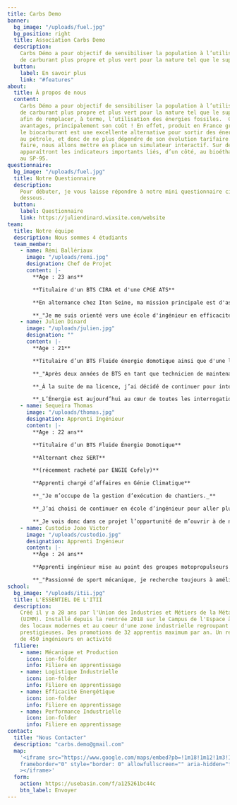 ```yaml
---
title: Carbs Demo
banner:
  bg_image: "/uploads/fuel.jpg"
  bg_position: right
  title: Association Carbs Demo
  description:
    Carbs Démo a pour objectif de sensibiliser la population à l’utilisation
    de carburant plus propre et plus vert pour la nature tel que le superéthanol E85
  button:
    label: En savoir plus
    link: "#features"
about:
  title: À propos de nous
  content:
    Carbs Démo a pour objectif de sensibiliser la population à l’utilisation
    de carburant plus propre et plus vert pour la nature tel que le superéthanol E85
    afin de remplacer, à terme, l’utilisation des énergies fossiles. ​ Cela a de nombreux
    avantages, principalement son coût ! En effet, produit en France grâce à l'agriculture,
    le biocarburant est une excellente alternative pour sortir des énergies liées
    au pétrole, et donc de ne plus dépendre de son évolution tarifaire. ​ Pour ce
    faire, nous allons mettre en place un simulateur interactif. Sur deux écrans distincts
    apparaîtront les indicateurs importants liés, d’un côté, au bioéthanol, de l’autre
    au SP-95.
questionnaire:
  bg_image: "/uploads/fuel.jpg"
  title: Notre Questionnaire
  description:
    Pour débuter, je vous laisse répondre à notre mini questionnaire ci
    dessous.
  button:
    label: Questionnaire
    link: https://juliendinard.wixsite.com/website
team:
  title: Notre équipe
  description: Nous sommes 4 étudiants
  team_member:
    - name: Rémi Ballériaux
      image: "/uploads/remi.jpg"
      designation: Chef de Projet
      content: |-
        **Age : 23 ans**

        **Titulaire d'un BTS CIRA et d'une CPGE ATS**

        **En alternance chez Iton Seine, ma mission principale est d'assurer la certification ISO 50001 version 2018.**

        **_"Je me suis orienté vers une école d'ingénieur en efficacité énergétique car j'ai toujours été intéressé par l'énergie et l'impact de l'activité humaine sur notre environnement. Je cherche donc à contribuer à la mise en oeuvre de bâtiments BEPOS (autonome énergétiquement parlant) répondant à la future norme RT20."_**
    - name: Julien Dinard
      image: "/uploads/julien.jpg"
      designation: ""
      content: |-
        **Age : 21**

        **Titulaire d’un BTS Fluide énergie domotique ainsi que d'une licence universitaire Sciences de l’Ingénieur parcours Énergie et Développement Durable. Cela fait maintenant 3 ans que j'ai intégré l’entreprise ENGIE Cofely. Ma mission première est d’assurer un suivi technique et énergétique sur près de 3000 installations en Île-de-France.**

        **_"Après deux années de BTS en tant que technicien de maintenance CVC durant lequel j’ai appris la technique, je me suis orienté sur une licence pour intégrer le service Énergétique d'Engie._**

        **_À la suite de ma licence, j’ai décidé de continuer pour intégrer l’ITII dans la formation Ingénieur Efficacité Énergétique._**

        **_L’Énergie est aujourd’hui au cœur de toutes les interrogations politiques, financières et administratives."_**
    - name: Sequeira Thomas
      image: "/uploads/thomas.jpg"
      designation: Apprenti Ingénieur
      content: |-
        **Age : 22 ans**

        **Titulaire d’un BTS Fluide Énergie Domotique**

        **Alternant chez SERT**

        **(récemment racheté par ENGIE Cofely)**

        **Apprenti chargé d’affaires en Génie Climatique**

        **_"Je m’occupe de la gestion d’exécution de chantiers._**

        **_J’ai choisi de continuer en école d’ingénieur pour aller plus loin dans mon domaine d’activité._**

        **_Je vois donc dans ce projet l’opportunité de m’ouvrir à de nouvelles compétences."_**
    - name: Custodio Joao Victor
      image: "/uploads/custodio.jpg"
      designation: Apprenti Ingénieur
      content: |-
        **Âge : 24 ans**

        **Apprenti ingénieur mise au point des groupes motopropulseurs chez PSA Groupe et titulaire d’un BTS en moteurs à combustion interne avec plus de 2 ans d’expérience professionnelle dans le domaine.**

        **_"Passionné de sport mécanique, je recherche toujours à améliorer mes performances et être le plus efficace possible pour relever les défis."_**
school:
  bg_image: "/uploads/itii.jpg"
  title: L'ESSENTIEL DE L'ITII
  description:
    Créé il y a 28 ans par l'Union des Industries et Métiers de la Métallurgie
    (UIMM). Installé depuis la rentrée 2018 sur le Campus de l'Espace à Vernon dans
    des locaux modernes et au coeur d'une zone industrielle regroupant des entreprises
    prestigieuses. Des promotions de 32 apprentis maximum par an. Un réseau de plus
    de 450 ingénieurs en activité
  filiere:
    - name: Mécanique et Production
      icon: ion-folder
      info: Filiere en apprentissage
    - name: Logistique Industrielle
      icon: ion-folder
      info: Filiere en apprentissage
    - name: Efficacité Energétique
      icon: ion-folder
      info: Filiere en apprentissage
    - name: Performance Industrielle
      icon: ion-folder
      info: Filiere en apprentissage
contact:
  title: "Nous Contacter"
  description: "carbs.demo@gmail.com"
  map:
    '<iframe src="https://www.google.com/maps/embed?pb=!1m18!1m12!1m3!1d2612.341670368149!2d1.4922691156829022!3d49.099149279311824!2m3!1f0!2f0!3f0!3m2!1i1024!2i768!4f13.1!3m3!1m2!1s0x47e6c95bd9f52f49%3A0x944a4ed6ba61e11c!2s24%20Route%20de%20Magny%2C%2027200%20Vernon!5e0!3m2!1sfr!2sfr!4v1610118150659!5m2!1sfr!2sfr"
    frameborder="0" style="border: 0" allowfullscreen="" aria-hidden="false" tabindex="0"
    ></iframe>'
  form:
    action: https://usebasin.com/f/a125261bc44c
    btn_label: Envoyer
---
```

